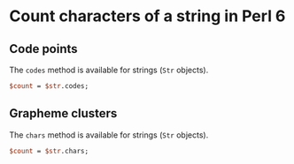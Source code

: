 # Count characters of a string in Perl 6

## Code points

The `codes` method is available for strings (`Str` objects).

```perl
$count = $str.codes;
```

## Grapheme clusters

The `chars` method is available for strings (`Str` objects).

```perl
$count = $str.chars;
```
